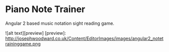 # Piano Note Trainer

Angular 2 based music notation sight reading game.

![alt text][preview]
[preview]: http://josephwoodward.co.uk/Content/EditorImages/images/angular2_notetraininggame.png
